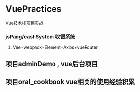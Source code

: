 # VuePractices
Vue技术栈项目实战
### jsPang/cashSystem 收银系统
1. Vue+webpack+Element+Axios+vueRouter

## 项目adminDemo , vue后台项目

## 项目oral_cookbook vue相关的使用经验积累












